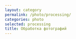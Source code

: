 ```yaml
---
layout: category
permalink: /photo/processing/
categories: photo
selected: processing
title: Обработка фотографий
---
```

